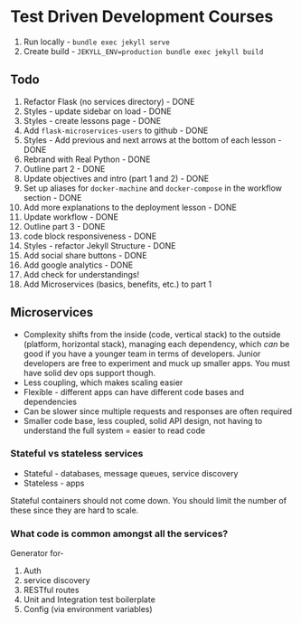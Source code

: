 # Test Driven Development Courses

1. Run locally - `bundle exec jekyll serve`
1. Create build - `JEKYLL_ENV=production bundle exec jekyll build`

## Todo

1. Refactor Flask (no services directory) - DONE
1. Styles - update sidebar on load - DONE
1. Styles - create lessons page - DONE
1. Add `flask-microservices-users` to github - DONE
1. Styles - Add previous and next arrows at the bottom of each lesson - DONE
1. Rebrand with Real Python - DONE
1. Outline part 2 - DONE
1. Update objectives and intro (part 1 and 2) - DONE
1. Set up aliases for `docker-machine` and `docker-compose` in the workflow section - DONE
1. Add more explanations to the deployment lesson - DONE
1. Update workflow - DONE
1. Outline part 3 - DONE
1. code block responsiveness - DONE
1. Styles - refactor Jekyll Structure - DONE
1. Add social share buttons - DONE
1. Add google analytics - DONE
1. Add check for understandings!
1. Add Microservices (basics, benefits, etc.) to part 1


## Microservices

- Complexity shifts from the inside (code, vertical stack) to the outside (platform, horizontal stack), managing each dependency, which *can* be good if you have a younger team in terms of developers. Junior developers are free to experiment and muck up smaller apps. You must have solid dev ops support though.
- Less coupling, which makes scaling easier
- Flexible - different apps can have different code bases and dependencies
- Can be slower since multiple requests and responses are often required
- Smaller code base, less coupled, solid API design, not having to understand the full system = easier to read code

### Stateful vs stateless services

- Stateful - databases, message queues, service discovery
- Stateless - apps

Stateful containers should not come down. You should limit the number of these since they are hard to scale.

### What code is common amongst all the services?

Generator for-

1. Auth
1. service discovery
1. RESTful routes
1. Unit and Integration test boilerplate
1. Config (via environment variables)
